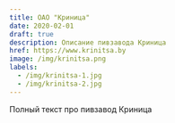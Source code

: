 ```yaml
---
title: ОАО "Криница"
date: 2020-02-01
draft: true
description: Описание пивзавода Криница
href: https://www.krinitsa.by
image: /img/krinitsa.png
labels:
  - /img/krinitsa-1.jpg
  - /img/krinitsa-2.jpg
---
```

Полный текст про пивзавод Криница
